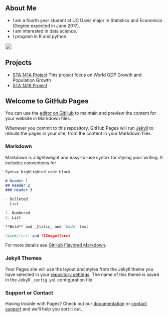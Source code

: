 ## About Me
- I am a fourth year student at UC Davis major in Statistics and Economics (Degree expected in June 2017).
- I am interested in data science.
- I program in R and python.
<img src="http://cjacquelineq.github.io/profile.png" width="20">


## Projects
- <a href="https://cjacquelineq.github.io/ProjectReport/ProjectReport.html">STA 141A Project</a>
This project focus on World GDP Growth and Population Growth
- <a href="https://cjacquelineq.github.io/STA141B-Project-House-Price/STA+141B+Project+House+Price.html">STA 141B Project</a>

## Welcome to GitHub Pages

You can use the [editor on GitHub](https://github.com/cjacquelineq/cjacquelineq.github.io/edit/master/README.md) to maintain and preview the content for your website in Markdown files.

Whenever you commit to this repository, GitHub Pages will run [Jekyll](https://jekyllrb.com/) to rebuild the pages in your site, from the content in your Markdown files.

### Markdown

Markdown is a lightweight and easy-to-use syntax for styling your writing. It includes conventions for

```markdown
Syntax highlighted code block

# Header 1
## Header 2
### Header 3

- Bulleted
- List

1. Numbered
2. List

**Bold** and _Italic_ and `Code` text

[Link](url) and ![Image](src)
```

For more details see [GitHub Flavored Markdown](https://guides.github.com/features/mastering-markdown/).

### Jekyll Themes

Your Pages site will use the layout and styles from the Jekyll theme you have selected in your [repository settings](https://github.com/cjacquelineq/cjacquelineq.github.io/settings). The name of this theme is saved in the Jekyll `_config.yml` configuration file.

### Support or Contact

Having trouble with Pages? Check out our [documentation](https://help.github.com/categories/github-pages-basics/) or [contact support](https://github.com/contact) and we’ll help you sort it out.
